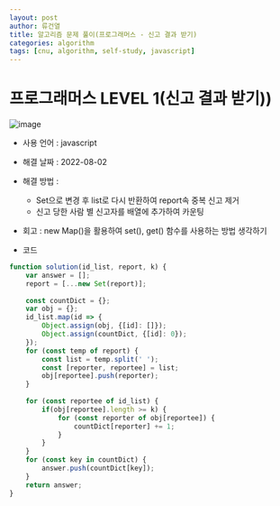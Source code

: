 ```yaml
---
layout: post
author: 류건열
title: 알고리즘 문제 풀이(프로그래머스 - 신고 결과 받기)
categories: algorithm
tags: [cnu, algorithm, self-study, javascript]
---
```


# 프로그래머스 LEVEL 1(신고 결과 받기))

  ![image](https://user-images.githubusercontent.com/34560965/182318316-109e6759-1b2c-4f30-88d1-6718a0b61baa.png)

  - 사용 언어 : javascript

  - 해결 날짜 : 2022-08-02

  - 해결 방법 :

    - Set으로 변경 후 list로 다시 반환하여 report속 중복 신고 제거
    - 신고 당한 사람 별 신고자를 배열에 추가하여 카운팅
  
  - 회고 : new Map()을 활용하여 set(), get() 함수를 사용하는 방법 생각하기

  - 코드

  ```javascript
  function solution(id_list, report, k) {
      var answer = [];
      report = [...new Set(report)];
      
      const countDict = {};
      var obj = {};
      id_list.map(id => {
          Object.assign(obj, {[id]: []});
          Object.assign(countDict, {[id]: 0});
      });
      for (const temp of report) {
          const list = temp.split(' ');
          const [reporter, reportee] = list;
          obj[reportee].push(reporter);
      }
      
      for (const reportee of id_list) {
          if(obj[reportee].length >= k) {
              for (const reporter of obj[reportee]) {
                  countDict[reporter] += 1;
              }
          }
      }
      for (const key in countDict) {
          answer.push(countDict[key]);
      }
      return answer;
  }
  ```
